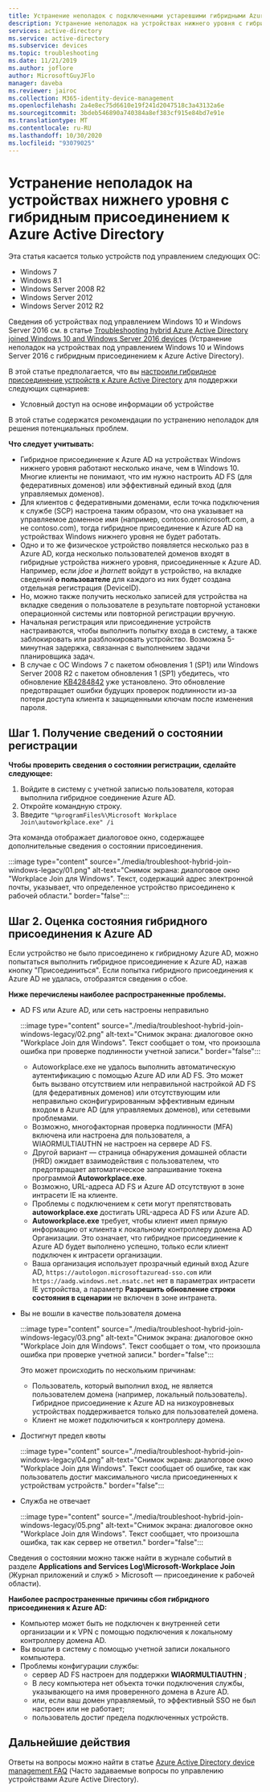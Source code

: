 ```yaml
---
title: Устранение неполадок с подключенными устаревшими гибридными Azure Active Directory устройствами
description: Устранение неполадок на устройствах нижнего уровня с гибридным присоединением к Azure Active Directory.
services: active-directory
ms.service: active-directory
ms.subservice: devices
ms.topic: troubleshooting
ms.date: 11/21/2019
ms.author: joflore
author: MicrosoftGuyJFlo
manager: daveba
ms.reviewer: jairoc
ms.collection: M365-identity-device-management
ms.openlocfilehash: 2a4e8ec75d6610e19f241d2047518c3a43132a6e
ms.sourcegitcommit: 3bdeb546890a740384a8ef383cf915e84bd7e91e
ms.translationtype: MT
ms.contentlocale: ru-RU
ms.lasthandoff: 10/30/2020
ms.locfileid: "93079025"
---
```

# <a name="troubleshooting-hybrid-azure-active-directory-joined-down-level-devices"></a>Устранение неполадок на устройствах нижнего уровня с гибридным присоединением к Azure Active Directory 

Эта статья касается только устройств под управлением следующих ОС: 

- Windows 7 
- Windows 8.1 
- Windows Server 2008 R2 
- Windows Server 2012 
- Windows Server 2012 R2 

Сведения об устройствах под управлением Windows 10 и Windows Server 2016 см. в статье [Troubleshooting hybrid Azure Active Directory joined Windows 10 and Windows Server 2016 devices](troubleshoot-hybrid-join-windows-current.md) (Устранение неполадок на устройствах под управлением Windows 10 и Windows Server 2016 с гибридным присоединением к Azure Active Directory).

В этой статье предполагается, что вы [настроили гибридное присоединение устройств к Azure Active Directory](hybrid-azuread-join-plan.md) для поддержки следующих сценариев:

- Условный доступ на основе информации об устройстве

В этой статье содержатся рекомендации по устранению неполадок для решения потенциальных проблем.  

**Что следует учитывать:** 

- Гибридное присоединение к Azure AD на устройствах Windows нижнего уровня работают несколько иначе, чем в Windows 10. Многие клиенты не понимают, что им нужно настроить AD FS (для федеративных доменов) или эффективный единый вход (для управляемых доменов).
- Для клиентов с федеративными доменами, если точка подключения к службе (SCP) настроена таким образом, что она указывает на управляемое доменное имя (например, contoso.onmicrosoft.com, а не contoso.com), тогда гибридное присоединение к Azure AD на устройствах Windows нижнего уровня не будет работать.
- Одно и то же физическое устройство появляется несколько раз в Azure AD, когда несколько пользователей доменов входят в гибридные устройства нижнего уровня, присоединенные к Azure AD.  Например, если *jdoe* и *jharnett* войдут в устройство, на вкладке сведений **о пользователе** для каждого из них будет создана отдельная регистрация (DeviceID). 
- Но, можно также получить несколько записей для устройства на вкладке сведения о пользователе в результате повторной установки операционной системы или повторной регистрации вручную.
- Начальная регистрация или присоединение устройств настраиваются, чтобы выполнить попытку входа в систему, а также заблокировать или разблокировать устройство. Возможна 5-минутная задержка, связанная с выполнением задачи планировщика задач. 
- В случае с ОС Windows 7 с пакетом обновления 1 (SP1) или Windows Server 2008 R2 с пакетом обновления 1 (SP1) убедитесь, что обновление [KB4284842](https://support.microsoft.com/help/4284842) уже установлено. Это обновление предотвращает ошибки будущих проверок подлинности из-за потери доступа клиента к защищенными ключам после изменения пароля.

## <a name="step-1-retrieve-the-registration-status"></a>Шаг 1. Получение сведений о состоянии регистрации 

**Чтобы проверить сведения о состоянии регистрации, сделайте следующее:**  

1. Войдите в систему с учетной записью пользователя, которая выполнила гибридное соединение Azure AD.
1. Откройте командную строку. 
1. Введите `"%programFiles%\Microsoft Workplace Join\autoworkplace.exe" /i`

Эта команда отображает диалоговое окно, содержащее дополнительные сведения о состоянии присоединения.

:::image type="content" source="./media/troubleshoot-hybrid-join-windows-legacy/01.png" alt-text="Снимок экрана: диалоговое окно &quot;Workplace Join для Windows&quot;. Текст, содержащий адрес электронной почты, указывает, что определенное устройство присоединено к рабочей области." border="false":::

## <a name="step-2-evaluate-the-hybrid-azure-ad-join-status"></a>Шаг 2. Оценка состояния гибридного присоединения к Azure AD 

Если устройство не было присоединено к гибридному Azure AD, можно попытаться выполнить гибридное присоединение к Azure AD, нажав кнопку "Присоединиться". Если попытка гибридного присоединения к Azure AD не удалась, отобразятся сведения о сбое.

**Ниже перечислены наиболее распространенные проблемы.**

- AD FS или Azure AD, или сеть настроены неправильно

    :::image type="content" source="./media/troubleshoot-hybrid-join-windows-legacy/02.png" alt-text="Снимок экрана: диалоговое окно &quot;Workplace Join для Windows&quot;. Текст сообщает о том, что произошла ошибка при проверке подлинности учетной записи." border="false":::
    
   - Autoworkplace.exe не удалось выполнить автоматическую аутентификацию с помощью Azure AD или AD FS. Это может быть вызвано отсутствием или неправильной настройкой AD FS (для федеративных доменов) или отсутствующим или неправильно сконфигурированным эффективным единым входом в Azure AD (для управляемых доменов), или сетевыми проблемами. 
   - Возможно, многофакторная проверка подлинности (MFA) включена или настроена для пользователя, а WIAORMULTIAUTHN не настроен на сервере AD FS. 
   - Другой вариант — страница обнаружения домашней области (HRD) ожидает взаимодействия с пользователем, что предотвращает автоматическое запрашивание токена программой **Autoworkplace.exe**.
   - Возможно, URL-адреса AD FS и Azure AD отсутствуют в зоне интрасети IE на клиенте.
   - Проблемы с подключением к сети могут препятствовать **autoworkplace.exe** достигать URL-адреса AD FS или Azure AD. 
   - **Autoworkplace.exe** требует, чтобы клиент имел прямую информацию от клиента к локальному контроллеру домена AD Организации. Это означает, что гибридное присоединение к Azure AD будет выполнено успешно, только если клиент подключен к интрасети организации.
   - Ваша организация использует прозрачный единый вход Azure AD, `https://autologon.microsoftazuread-sso.com` или `https://aadg.windows.net.nsatc.net` нет в параметрах интрасети IE устройства, а параметр **Разрешить обновление строки состояния в сценарии** не включен в зоне интранета.
- Вы не вошли в качестве пользователя домена

   :::image type="content" source="./media/troubleshoot-hybrid-join-windows-legacy/03.png" alt-text="Снимок экрана: диалоговое окно &quot;Workplace Join для Windows&quot;. Текст сообщает о том, что произошла ошибка при проверке учетной записи." border="false":::

   Это может происходить по нескольким причинам:

   - Пользователь, который выполнил вход, не является пользователем домена (например, локальный пользователь). Гибридное присоединение к Azure AD на низкоуровневых устройствах поддерживается только для пользователей домена.
   - Клиент не может подключиться к контроллеру домена.    
- Достигнут предел квоты

    :::image type="content" source="./media/troubleshoot-hybrid-join-windows-legacy/04.png" alt-text="Снимок экрана: диалоговое окно &quot;Workplace Join для Windows&quot;. Текст сообщает об ошибке, так как пользователь достиг максимального числа присоединенных к устройствам устройств." border="false":::

- Служба не отвечает 

    :::image type="content" source="./media/troubleshoot-hybrid-join-windows-legacy/05.png" alt-text="Снимок экрана: диалоговое окно &quot;Workplace Join для Windows&quot;. Текст сообщает, что произошла ошибка, так как сервер не ответил." border="false":::

Сведения о состоянии можно также найти в журнале событий в разделе **Applications and Services Log\Microsoft-Workplace Join** (Журнал приложений и служб > Microsoft — присоединение к рабочей области).
  
**Наиболее распространенные причины сбоя гибридного присоединения к Azure AD:** 

- Компьютер может быть не подключен к внутренней сети организации и к VPN с помощью подключения к локальному контроллеру домена AD.
- Вы вошли в систему с помощью учетной записи локального компьютера. 
- Проблемы конфигурации службы: 
   - сервер AD FS настроен для поддержки **WIAORMULTIAUTHN** ; 
   - В лесу компьютера нет объекта точки подключения службы, указывающего на имя проверенного домена в Azure AD. 
   - или, если ваш домен управляемый, то эффективный SSO не был настроен или не работает;
   - пользователь достиг предела подключенных устройств. 

## <a name="next-steps"></a>Дальнейшие действия

Ответы на вопросы можно найти в статье [Azure Active Directory device management FAQ](faq.md) (Часто задаваемые вопросы по управлению устройствами Azure Active Directory).  
